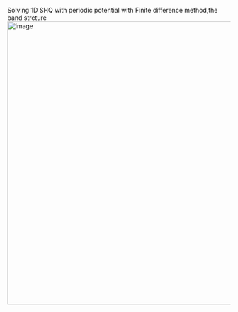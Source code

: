 Solving 1D SHQ with periodic potential with Finite difference method,the band strcture
<img width="640" alt="image" src="https://github.com/Zac46/1D-SHQ-with-Bloch-theorem/assets/87643045/47f641fa-c024-45de-b1f2-1fcd718db27d">
